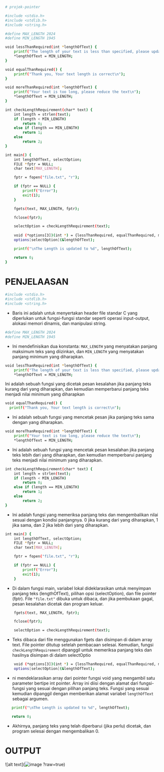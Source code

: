 ```sh
# projek-pointer

#include <stdio.h>
#include <stdlib.h>
#include <string.h>

#define MAX_LENGTH 2024
#define MIN_LENGTH 1945

void lessThanRequired(int *lengthOfText) {
    printf("The length of your text is less than specified, please update your text\n");
    *lengthOfText = MIN_LENGTH;
}

void equalThanRequired() {
    printf("Thank you, Your text length is correct\n");
}

void moreThanRequired(int *lengthOfText) {
    printf("Your text is too long, please reduce the text\n");
    *lengthOfText = MIN_LENGTH;
}

int checkLengthRequirement(char* text) {
    int length = strlen(text);
    if (length < MIN_LENGTH)
        return 0;
    else if (length == MIN_LENGTH)
        return 1;
    else
        return 2;
}

int main() {
    int lengthOfText, selectOption;
    FILE *fptr = NULL;
    char text[MAX_LENGTH];

    fptr = fopen("file.txt", "r");

    if (fptr == NULL) {
        printf("Error");
        exit(1);
    }

    fgets(text, MAX_LENGTH, fptr);

    fclose(fptr);

    selectOption = checkLengthRequirement(text);
    
    void (*options[3])(int *) = {lessThanRequired, equalThanRequired, moreThanRequired};
    options[selectOption](&lengthOfText);

    printf("\nThe Length is updated to %d", lengthOfText);

    return 0;
}
```
# PENJELAASAN
```sh
#include <stdio.h>
#include <stdlib.h>
#include <string.h>
```
- Baris ini adalah untuk menyertakan header file standar C yang diperlukan untuk fungsi-fungsi standar seperti operasi input-output, alokasi memori dinamis, dan manipulasi string.

```sh
#define MAX_LENGTH 2024
#define MIN_LENGTH 1945
```
- Ini mendefinisikan dua konstanta: `MAX_LENGTH` yang menyatakan panjang maksimum teks yang diizinkan, dan `MIN_LENGTH` yang menyatakan panjang minimum yang diharapkan.

```sh
void lessThanRequired(int *lengthOfText) {
    printf("The length of your text is less than specified, please update your text\n");
    *lengthOfText = MIN_LENGTH;
```
Ini adalah sebuah fungsi yang dicetak pesan kesalahan jika panjang teks kurang dari yang diharapkan, dan kemudian memperbarui panjang teks menjadi nilai minimum yang diharapkan

  ```sh
  void equalThanRequired() {
    printf("Thank you, Your text length is correct\n");
````
- Ini adalah sebuah fungsi yang mencetak pesan jika panjang teks sama dengan yang diharapkan.

```sh
void moreThanRequired(int *lengthOfText) {
    printf("Your text is too long, please reduce the text\n");
    *lengthOfText = MIN_LENGTH;
```
-  Ini adalah sebuah fungsi yang mencetak pesan kesalahan jika panjang teks lebih dari yang diharapkan, dan kemudian memperbarui panjang teks menjadi nilai minimum yang diharapkan.
```sh
int checkLengthRequirement(char* text) {
    int length = strlen(text);
    if (length < MIN_LENGTH)
        return 0;
    else if (length == MIN_LENGTH)
        return 1;
    else
        return 2;
}
```
- Ini adalah fungsi yang memeriksa panjang teks dan mengembalikan nilai sesuai dengan kondisi panjangnya. 0 jika kurang dari yang diharapkan, 1 jika sama, dan 2 jika lebih dari yang diharapkan.

```sh
int main() {
    int lengthOfText, selectOption;
    FILE *fptr = NULL;
    char text[MAX_LENGTH];

    fptr = fopen("file.txt", "r");

    if (fptr == NULL) {
        printf("Error");
        exit(1);
    }
```
- Di dalam fungsi main, variabel lokal dideklarasikan untuk menyimpan panjang teks (lengthOfText), pilihan opsi (selectOption), dan file pointer (fptr). File `"file.txt"` dibuka untuk dibaca, dan jika pembukaan gagal, pesan kesalahan dicetak dan program keluar.

```sh
    fgets(text, MAX_LENGTH, fptr);

    fclose(fptr);

    selectOption = checkLengthRequirement(text);
```
- Teks dibaca dari file menggunakan fgets dan disimpan di dalam array text. File pointer ditutup setelah pembacaan selesai. Kemudian, fungsi `checkLengthRequirement` dipanggil untuk memeriksa panjang teks dan hasilnya disimpan di dalam selectOptio

```sh
    void (*options[3])(int *) = {lessThanRequired, equalThanRequired, moreThanRequired};
    options[selectOption](&lengthOfText);
```
- ni mendeklarasikan array dari pointer fungsi void yang mengambil satu parameter bertipe int pointer. Array ini diisi dengan alamat dari fungsi-fungsi yang sesuai dengan pilihan panjang teks. Fungsi yang sesuai kemudian dipanggil dengan memberikan alamat variabel `lengthOfText` sebagai argumen.

```sh
   printf("\nThe Length is updated to %d", lengthOfText);

   return 0;
```
- Akhirnya, panjang teks yang telah diperbarui (jika perlu) dicetak, dan program selesai dengan mengembalikan 0.

# OUTPUT

![alt text](![image](https://github.com/eldhien/projek-pointer/assets/160606808/c26f2aef-3218-42ef-b502-69f7240eca64)
?raw=true)
